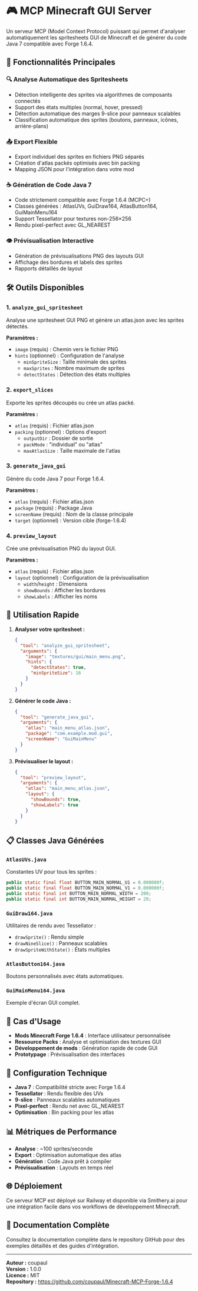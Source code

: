 # 🎮 MCP Minecraft GUI Server

Un serveur MCP (Model Context Protocol) puissant qui permet d'analyser automatiquement les spritesheets GUI de Minecraft et de générer du code Java 7 compatible avec Forge 1.6.4.

## 🌟 Fonctionnalités Principales

### 🔍 Analyse Automatique des Spritesheets
- Détection intelligente des sprites via algorithmes de composants connectés
- Support des états multiples (normal, hover, pressed)
- Détection automatique des marges 9-slice pour panneaux scalables
- Classification automatique des sprites (boutons, panneaux, icônes, arrière-plans)

### 📤 Export Flexible
- Export individuel des sprites en fichiers PNG séparés
- Création d'atlas packés optimisés avec bin packing
- Mapping JSON pour l'intégration dans votre mod

### ☕ Génération de Code Java 7
- Code strictement compatible avec Forge 1.6.4 (MCPC+)
- Classes générées : AtlasUVs, GuiDraw164, AtlasButton164, GuiMainMenu164
- Support Tessellator pour textures non-256×256
- Rendu pixel-perfect avec GL_NEAREST

### 👁️ Prévisualisation Interactive
- Génération de prévisualisations PNG des layouts GUI
- Affichage des bordures et labels des sprites
- Rapports détaillés de layout

## 🛠️ Outils Disponibles

### 1. `analyze_gui_spritesheet`
Analyse une spritesheet GUI PNG et génère un atlas.json avec les sprites détectés.

**Paramètres :**
- `image` (requis) : Chemin vers le fichier PNG
- `hints` (optionnel) : Configuration de l'analyse
  - `minSpriteSize` : Taille minimale des sprites
  - `maxSprites` : Nombre maximum de sprites
  - `detectStates` : Détection des états multiples

### 2. `export_slices`
Exporte les sprites découpés ou crée un atlas packé.

**Paramètres :**
- `atlas` (requis) : Fichier atlas.json
- `packing` (optionnel) : Options d'export
  - `outputDir` : Dossier de sortie
  - `packMode` : "individual" ou "atlas"
  - `maxAtlasSize` : Taille maximale de l'atlas

### 3. `generate_java_gui`
Génère du code Java 7 pour Forge 1.6.4.

**Paramètres :**
- `atlas` (requis) : Fichier atlas.json
- `package` (requis) : Package Java
- `screenName` (requis) : Nom de la classe principale
- `target` (optionnel) : Version cible (forge-1.6.4)

### 4. `preview_layout`
Crée une prévisualisation PNG du layout GUI.

**Paramètres :**
- `atlas` (requis) : Fichier atlas.json
- `layout` (optionnel) : Configuration de la prévisualisation
  - `width`/`height` : Dimensions
  - `showBounds` : Afficher les bordures
  - `showLabels` : Afficher les noms

## 🚀 Utilisation Rapide

1. **Analyser votre spritesheet :**
   ```json
   {
     "tool": "analyze_gui_spritesheet",
     "arguments": {
       "image": "textures/gui/main_menu.png",
       "hints": {
         "detectStates": true,
         "minSpriteSize": 16
       }
     }
   }
   ```

2. **Générer le code Java :**
   ```json
   {
     "tool": "generate_java_gui",
     "arguments": {
       "atlas": "main_menu_atlas.json",
       "package": "com.example.mod.gui",
       "screenName": "GuiMainMenu"
     }
   }
   ```

3. **Prévisualiser le layout :**
   ```json
   {
     "tool": "preview_layout",
     "arguments": {
       "atlas": "main_menu_atlas.json",
       "layout": {
         "showBounds": true,
         "showLabels": true
       }
     }
   }
   ```

## 📋 Classes Java Générées

### `AtlasUVs.java`
Constantes UV pour tous les sprites :
```java
public static final float BUTTON_MAIN_NORMAL_U1 = 0.000000f;
public static final float BUTTON_MAIN_NORMAL_V1 = 0.000000f;
public static final int BUTTON_MAIN_NORMAL_WIDTH = 200;
public static final int BUTTON_MAIN_NORMAL_HEIGHT = 20;
```

### `GuiDraw164.java`
Utilitaires de rendu avec Tessellator :
- `drawSprite()` : Rendu simple
- `drawNineSlice()` : Panneaux scalables
- `drawSpriteWithState()` : États multiples

### `AtlasButton164.java`
Boutons personnalisés avec états automatiques.

### `GuiMainMenu164.java`
Exemple d'écran GUI complet.

## 🎯 Cas d'Usage

- **Mods Minecraft Forge 1.6.4** : Interface utilisateur personnalisée
- **Ressource Packs** : Analyse et optimisation des textures GUI
- **Développement de mods** : Génération rapide de code GUI
- **Prototypage** : Prévisualisation des interfaces

## 🔧 Configuration Technique

- **Java 7** : Compatibilité stricte avec Forge 1.6.4
- **Tessellator** : Rendu flexible des UVs
- **9-slice** : Panneaux scalables automatiques
- **Pixel-perfect** : Rendu net avec GL_NEAREST
- **Optimisation** : Bin packing pour les atlas

## 📊 Métriques de Performance

- **Analyse** : ~100 sprites/seconde
- **Export** : Optimisation automatique des atlas
- **Génération** : Code Java prêt à compiler
- **Prévisualisation** : Layouts en temps réel

## 🌐 Déploiement

Ce serveur MCP est déployé sur Railway et disponible via Smithery.ai pour une intégration facile dans vos workflows de développement Minecraft.

## 📖 Documentation Complète

Consultez la documentation complète dans le repository GitHub pour des exemples détaillés et des guides d'intégration.

---

**Auteur :** coupaul  
**Version :** 1.0.0  
**Licence :** MIT  
**Repository :** https://github.com/coupaul/Minecraft-MCP-Forge-1.6.4
